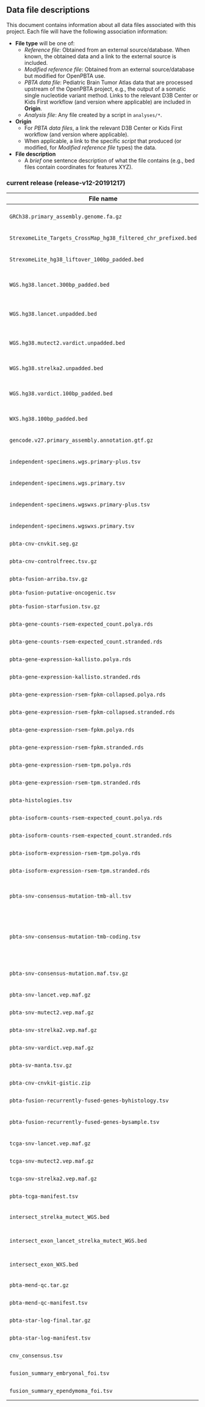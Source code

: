 ## Data file descriptions

This document contains information about all data files associated with this project. Each file will have the following association information:

+ **File type** will be one of:
	+ *Reference file*: Obtained from an external source/database. When known, the obtained data and a link to the external source is included.
	+ *Modified reference file*: Obtained from an external source/database but modified for OpenPBTA use. 
	+ *PBTA data file*: Pediatric Brain Tumor Atlas data that are processed upstream of the OpenPBTA project, e.g., the output of a somatic single nucleotide variant method. Links to the relevant D3B Center or Kids First workflow (and version where applicable) are included in **Origin**.
	+ *Analysis file*: Any file created by a script in `analyses/*`. 
+ **Origin**
	+ For _PBTA data files_, a link the relevant D3B Center or Kids First workflow (and version where applicable).
	+ When applicable, a link to the specific *script* that produced (or modified, for *Modified reference file* types) the data.
+ **File description**
	+ A *brief* one sentence description of what the file contains (e.g., bed files contain coordinates for features XYZ).



### current release (release-v12-20191217)

| **File name** |  **File Type** | **Origin** | **File Description** |
|---------------|----------------|------------------------|-----------------------|
|`GRCh38.primary_assembly.genome.fa.gz` | Reference Genome file | GENCODE v27 | hg38 primary assembly genome sequence FASTA file
|`StrexomeLite_Targets_CrossMap_hg38_filtered_chr_prefixed.bed` | Target/Baits File | [SNV and INDEL calling](https://github.com/AlexsLemonade/OpenPBTA-manuscript/blob/master/content/03.methods.md#snv-and-indel-calling) | hg38 targeted DNA panel bait capture regions provided by the kit manufacturer
|`StrexomeLite_hg38_liftover_100bp_padded.bed`| Reference Target/Baits File | [SNV and INDEL calling](https://github.com/AlexsLemonade/OpenPBTA-manuscript/blob/master/content/03.methods.md#snv-and-indel-calling) | hg38 targeted panel regions used for all variant callers, each region padded by 100 bp
|`WGS.hg38.lancet.300bp_padded.bed` | Reference Target/Baits File | [SNV and INDEL calling](https://github.com/AlexsLemonade/OpenPBTA-manuscript/blob/master/content/03.methods.md#snv-and-indel-calling) | WGS.hg38.lancet.unpadded.bed file with each region padded by 300 bp
|`WGS.hg38.lancet.unpadded.bed` | Reference Regions File | [SNV and INDEL calling](https://github.com/AlexsLemonade/OpenPBTA-manuscript/blob/master/content/03.methods.md#snv-and-indel-calling) |  hg38 WGS regions created using UTR, exome, and start/stop codon features of the GENCODE 31 reference, augmented with PASS variant calls from Strelka2 and Mutect2
|`WGS.hg38.mutect2.vardict.unpadded.bed` | Reference Regions File  | [SNV and INDEL calling](https://github.com/AlexsLemonade/OpenPBTA-manuscript/blob/master/content/03.methods.md#snv-and-indel-calling) |  hg38 BROAD Institute interval calling list (restricted to Chr1-22,X,Y,M and non-N regions) used for Mutect2 and VarDict variant callers
|`WGS.hg38.strelka2.unpadded.bed` | Reference Regions File | [SNV and INDEL calling](https://github.com/AlexsLemonade/OpenPBTA-manuscript/blob/master/content/03.methods.md#snv-and-indel-calling) | hg38 BROAD Institute interval calling list (restricted to Chr1-22,X,Y,M) used for Strelka2 variant caller
|`WGS.hg38.vardict.100bp_padded.bed` | Reference Regions File | [SNV and INDEL calling](https://github.com/AlexsLemonade/OpenPBTA-manuscript/blob/master/content/03.methods.md#snv-and-indel-calling) | `WGS.hg38.mutect2.vardict.unpadded.bed` with each region padded by 100 bp used for VarDict variant caller
|`WXS.hg38.100bp_padded.bed` | Reference Target/Baits File | [SNV and INDEL calling](https://github.com/AlexsLemonade/OpenPBTA-manuscript/blob/master/content/03.methods.md#snv-and-indel-calling) | hg38 WXS regions provided by the kit manufacturer used for all variant callers with each region padded by 100 bp
|`gencode.v27.primary_assembly.annotation.gtf.gz` | Reference file | GENCODE v27 | hg38 gene annotation on primary assembly (reference chromosomes and scaffolds)
|`independent-specimens.wgs.primary-plus.tsv` | Analysis file |[`analyses/independent-samples`](https://github.com/AlexsLemonade/OpenPBTA-analysis/tree/master/analyses/independent-samples)| Independent specimens list for WGS sample, primary + non-primary when no primary sample is available
|`independent-specimens.wgs.primary.tsv` | Analysis file | [`analyses/independent-samples`](https://github.com/AlexsLemonade/OpenPBTA-analysis/tree/master/analyses/independent-samples) | Independent specimens list for WGS samples, primary only
|`independent-specimens.wgswxs.primary-plus.tsv` | Analysis file | [`analyses/independent-samples`](https://github.com/AlexsLemonade/OpenPBTA-analysis/tree/master/analyses/independent-samples) | Independent specimens list for WGS and WXS samples, primary + non-primary when no primary sample is available
|`independent-specimens.wgswxs.primary.tsv` | Analysis file | [`analyses/independent-samples`](https://github.com/AlexsLemonade/OpenPBTA-analysis/tree/master/analyses/independent-samples) | Independent specimens list for WGS and WXS samples, primary only
|`pbta-cnv-cnvkit.seg.gz` | PBTA data file | [Copy number variant calling](https://github.com/AlexsLemonade/OpenPBTA-manuscript/blob/master/content/03.methods.md#somatic-copy-number-variant-calling); [Workflow](https://github.com/d3b-center/publication_workflows/blob/master/openPBTA/kfdrc_combined_somatic_wgs_cnv_wf.cwl) | Somatic Copy Number Variant - CNVkit [SEG file](https://cnvkit.readthedocs.io/en/stable/fileformats.html#seg)
|`pbta-cnv-controlfreec.tsv.gz` | PBTA data file | [Copy number variant calling](https://github.com/AlexsLemonade/OpenPBTA-manuscript/blob/master/content/03.methods.md#somatic-copy-number-variant-calling); [Workflow](https://github.com/d3b-center/publication_workflows/blob/master/openPBTA/kfdrc_combined_somatic_wgs_cnv_wf.cwl) | Somatic Copy Number Variant - TSV file that is a merge of [ControlFreeC `*_CNVs` files](http://boevalab.inf.ethz.ch/FREEC/tutorial.html#OUTPUT)
|`pbta-fusion-arriba.tsv.gz` | PBTA data file | [Gene fusion detection](https://github.com/AlexsLemonade/OpenPBTA-manuscript/blob/master/content/03.methods.md#gene-fusion-detection); [Workflow](https://github.com/kids-first/kf-rnaseq-workflow/blob/master/workflow/kfdrc_RNAseq_workflow.cwl) | Fusion - [Arriba TSV](https://github.com/AlexsLemonade/OpenPBTA-analysis/blob/master/doc/format/arriba-tsv-header.md), annotated with FusionAnnotator
|`pbta-fusion-putative-oncogenic.tsv` | Analysis file | [`analyses/fusion_filtering`](https://github.com/AlexsLemonade/OpenPBTA-analysis/tree/master/analyses/fusion_filtering) | Filtered and prioritized fusions 
|`pbta-fusion-starfusion.tsv.gz` | PBTA data file | [Gene fusion detection](https://github.com/AlexsLemonade/OpenPBTA-manuscript/blob/master/content/03.methods.md#gene-fusion-detection); [Workflow](https://github.com/kids-first/kf-rnaseq-workflow/blob/master/workflow/kfdrc_RNAseq_workflow.cwl) | Fusion - [STARFusion TSV](https://github.com/AlexsLemonade/OpenPBTA-analysis/blob/master/doc/format/starfusion-tsv-header.md)
|`pbta-gene-counts-rsem-expected_count.polya.rds` | PBTA data file | [Gene expression abundance estimation](https://github.com/AlexsLemonade/OpenPBTA-manuscript/blob/master/content/03.methods.md#gene-expression-abundance-estimation); [Workflow](https://github.com/kids-first/kf-rnaseq-workflow/blob/master/workflow/kfdrc_RNAseq_workflow.cwl) | Gene expression - RSEM expected counts for poly-A samples (gene-level)
|`pbta-gene-counts-rsem-expected_count.stranded.rds` | PBTA data file | [Gene expression abundance estimation](https://github.com/AlexsLemonade/OpenPBTA-manuscript/blob/master/content/03.methods.md#gene-expression-abundance-estimation); [Workflow](https://github.com/kids-first/kf-rnaseq-workflow/blob/master/workflow/kfdrc_RNAseq_workflow.cwl)  | Gene expression - RSEM  expected counts for stranded samples (gene-level)
|`pbta-gene-expression-kallisto.polya.rds` | PBTA data file | [Gene expression abundance estimation](https://github.com/AlexsLemonade/OpenPBTA-manuscript/blob/master/content/03.methods.md#gene-expression-abundance-estimation); [Workflow](https://github.com/kids-first/kf-rnaseq-workflow/blob/master/workflow/kfdrc_RNAseq_workflow.cwl) | Gene expression - kallisto TPM for poly-A samples (transcript-level)
|`pbta-gene-expression-kallisto.stranded.rds` | PBTA data file | [Gene expression abundance estimation](https://github.com/AlexsLemonade/OpenPBTA-manuscript/blob/master/content/03.methods.md#gene-expression-abundance-estimation); [Workflow](https://github.com/kids-first/kf-rnaseq-workflow/blob/master/workflow/kfdrc_RNAseq_workflow.cwl)  | Gene expression - kallisto TPM for stranded samples (transcript-level)
|`pbta-gene-expression-rsem-fpkm-collapsed.polya.rds` | Analysis file | [`analyses/collapse-rnaseq`](https://github.com/AlexsLemonade/OpenPBTA-analysis/tree/master/analyses/collapse-rnaseq) | Gene expression - RSEM FPKM for poly-A samples collapsed to gene symbol (gene-level)
|`pbta-gene-expression-rsem-fpkm-collapsed.stranded.rds` | Analysis file | [`analyses/collapse-rnaseq`](https://github.com/AlexsLemonade/OpenPBTA-analysis/tree/master/analyses/collapse-rnaseq) | Gene expression - RSEM FPKM for stranded samples collapsed to gene symbol (gene-level)
|`pbta-gene-expression-rsem-fpkm.polya.rds` | PBTA data file | [Gene expression abundance estimation](https://github.com/AlexsLemonade/OpenPBTA-manuscript/blob/master/content/03.methods.md#gene-expression-abundance-estimation); [Workflow](https://github.com/kids-first/kf-rnaseq-workflow/blob/master/workflow/kfdrc_RNAseq_workflow.cwl) | Gene expression - RSEM FPKM for poly-A samples (gene-level)
|`pbta-gene-expression-rsem-fpkm.stranded.rds` | PBTA data file | [Gene expression abundance estimation](https://github.com/AlexsLemonade/OpenPBTA-manuscript/blob/master/content/03.methods.md#gene-expression-abundance-estimation); [Workflow](https://github.com/kids-first/kf-rnaseq-workflow/blob/master/workflow/kfdrc_RNAseq_workflow.cwl)  | Gene expression - RSEM FPKM for stranded samples (gene-level)
|`pbta-gene-expression-rsem-tpm.polya.rds` | PBTA data file | [Gene expression abundance estimation](https://github.com/AlexsLemonade/OpenPBTA-manuscript/blob/master/content/03.methods.md#gene-expression-abundance-estimation); [Workflow](https://github.com/kids-first/kf-rnaseq-workflow/blob/master/workflow/kfdrc_RNAseq_workflow.cwl) | Gene expression - RSEM TPM for poly-A samples (gene-level)
|`pbta-gene-expression-rsem-tpm.stranded.rds` | PBTA data file | [Gene expression abundance estimation](https://github.com/AlexsLemonade/OpenPBTA-manuscript/blob/master/content/03.methods.md#gene-expression-abundance-estimation); [Workflow](https://github.com/kids-first/kf-rnaseq-workflow/blob/master/workflow/kfdrc_RNAseq_workflow.cwl)  | Gene expression - RSEM TPM for stranded samples (gene-level)
|`pbta-histologies.tsv` | PBTA data file | [Clinical data harmonization](https://github.com/AlexsLemonade/OpenPBTA-manuscript/blob/master/content/03.methods.md#clinical-data-harmonization) | Harmonized clinical metadata file (see data dictionary [here](https://github.com/AlexsLemonade/OpenPBTA-manuscript/blob/master/content/03.methods.md#clinical-data-harmonization))
|`pbta-isoform-counts-rsem-expected_count.polya.rds` | PBTA data file | [Gene expression abundance estimation](https://github.com/AlexsLemonade/OpenPBTA-manuscript/blob/master/content/03.methods.md#gene-expression-abundance-estimation); [Workflow](https://github.com/kids-first/kf-rnaseq-workflow/blob/master/workflow/kfdrc_RNAseq_workflow.cwl) | Gene expression - RSEM expected counts for poly-A samples (transcript-level)
|`pbta-isoform-counts-rsem-expected_count.stranded.rds` | PBTA data file | [Gene expression abundance estimation](https://github.com/AlexsLemonade/OpenPBTA-manuscript/blob/master/content/03.methods.md#gene-expression-abundance-estimation); [Workflow](https://github.com/kids-first/kf-rnaseq-workflow/blob/master/workflow/kfdrc_RNAseq_workflow.cwl) |Gene expression - RSEM expected counts for stranded samples (transcript-level)
|`pbta-isoform-expression-rsem-tpm.polya.rds` | PBTA data file | [Gene expression abundance estimation](https://github.com/AlexsLemonade/OpenPBTA-manuscript/blob/master/content/03.methods.md#gene-expression-abundance-estimation); [Workflow](https://github.com/kids-first/kf-rnaseq-workflow/blob/master/workflow/kfdrc_RNAseq_workflow.cwl) | Gene expression - RSEM TPM for poly-A samples (transcript-level)
|`pbta-isoform-expression-rsem-tpm.stranded.rds` | PBTA data file | [Gene expression abundance estimation](https://github.com/AlexsLemonade/OpenPBTA-manuscript/blob/master/content/03.methods.md#gene-expression-abundance-estimation); [Workflow](https://github.com/kids-first/kf-rnaseq-workflow/blob/master/workflow/kfdrc_RNAseq_workflow.cwl) | Gene expression - RSEM TPM for stranded samples (transcript-level)
|`pbta-snv-consensus-mutation-tmb-all.tsv` | Analysis file | [`analyses/snv-callers`](https://github.com/AlexsLemonade/OpenPBTA-analysis/blob/master/analyses/snv-callers/) | Tumor mutation burden statistics calculated from Strelka2 and Mutect2 SNV consensus, and the intersection of Strelka2 and Mutect2 BED windows sizes.
|`pbta-snv-consensus-mutation-tmb-coding.tsv` | Analysis file | [`analyses/snv-callers`](https://github.com/AlexsLemonade/OpenPBTA-analysis/blob/master/analyses/snv-callers/) | Coding only tumor mutation burden statistics calculated from the number of coding sequence Strelka2, Mutect2, and Lancet consensus SNVs and size of the intersection of all three callers' BED windows and the Gencode v27 coding sequences. 
|`pbta-snv-consensus-mutation.maf.tsv.gz` | Analysis file | [`analyses/snv-callers`](https://github.com/AlexsLemonade/OpenPBTA-analysis/blob/master/analyses/snv-callers/)  | Consensus calls for SNVs and small indels; columns in the included file are derived from the Strelka2.
|`pbta-snv-lancet.vep.maf.gz` | PBTA data file | [Somatic mutation calling](https://github.com/AlexsLemonade/OpenPBTA-manuscript/blob/master/content/03.methods.md#somatic-mutation-calling); [Workflow](https://github.com/d3b-center/publication_workflows/blob/master/openPBTA/kfdrc-lancet-wf.cwl) | Somatic SNV - Lancet [annotated MAF file](https://github.com/AlexsLemonade/OpenPBTA-analysis/blob/master/doc/format/vep-maf.md)
|`pbta-snv-mutect2.vep.maf.gz` | PBTA data file | [Somatic mutation calling](https://github.com/AlexsLemonade/OpenPBTA-manuscript/blob/master/content/03.methods.md#somatic-mutation-calling); [Workflow](https://github.com/d3b-center/publication_workflows/blob/master/openPBTA/kfdrc_strelka2_mutect2_manta_workflow.cwl) | Somatic SNV - Mutect2 [annotated MAF file](https://github.com/AlexsLemonade/OpenPBTA-analysis/blob/master/doc/format/vep-maf.md)
|`pbta-snv-strelka2.vep.maf.gz` | PBTA data file | [Somatic mutation calling](https://github.com/AlexsLemonade/OpenPBTA-manuscript/blob/master/content/03.methods.md#somatic-mutation-calling); [Workflow](https://github.com/d3b-center/publication_workflows/blob/master/openPBTA/kfdrc_strelka2_mutect2_manta_workflow.cwl) | Somatic SNV - Strelka2 [annotated MAF file](https://github.com/AlexsLemonade/OpenPBTA-analysis/blob/master/doc/format/vep-maf.md)
|`pbta-snv-vardict.vep.maf.gz` | PBTA data file | [Somatic mutation calling](https://github.com/AlexsLemonade/OpenPBTA-manuscript/blob/master/content/03.methods.md#somatic-mutation-calling); [Workflow](https://github.com/d3b-center/publication_workflows/blob/master/openPBTA/kfdrc-vardict-wf.cwl) | Somatic SNV - VarDict [annotated MAF file](https://github.com/AlexsLemonade/OpenPBTA-analysis/blob/master/doc/format/vep-maf.md)
|`pbta-sv-manta.tsv.gz`| PBTA data file | [Structural variant calling](https://github.com/AlexsLemonade/OpenPBTA-manuscript/blob/master/content/03.methods.md#somatic-structural-variant-calling); [Workflow](https://github.com/d3b-center/publication_workflows/blob/master/openPBTA/kfdrc_strelka2_mutect2_manta_workflow.cwl) | Somatic Structural Variant - Manta output, annotated with AnnotSV
|`pbta-cnv-cnvkit-gistic.zip`| PBTA data file | [Workflow](https://github.com/d3b-center/publication_workflows/blob/master/openPBTA/run-gistic.sh) | Somatic CNV - GISTIC 2.0 output using `pbta-cnv-cnvkit.seg` file input
|`pbta-fusion-recurrently-fused-genes-byhistology.tsv`| Analysis file | [`analysis/fusion-filtering`](https://github.com/AlexsLemonade/OpenPBTA-analysis/tree/master/analyses/fusion_filtering) | Recurrently-fused genes tabulated by broad histology
|`pbta-fusion-recurrently-fused-genes-bysample.tsv`| Analysis file | [`analysis/fusion-filtering`](https://github.com/AlexsLemonade/OpenPBTA-analysis/tree/master/analyses/fusion_filtering) | Binary matrix that denotes the presence or absence of a recurrently fused gene in an individual RNA-seq specimen
|`tcga-snv-lancet.vep.maf.gz` | PBTA/TCGA data file | [Somatic mutation calling](https://github.com/AlexsLemonade/OpenPBTA-manuscript/blob/master/content/03.methods.md#somatic-mutation-calling); [Workflow](https://github.com/d3b-center/publication_workflows/blob/master/openPBTA/kfdrc-lancet-wf.cwl) | Somatic SNV - Lancet [annotated MAF file](https://github.com/AlexsLemonade/OpenPBTA-analysis/blob/master/doc/format/vep-maf.md)
|`tcga-snv-mutect2.vep.maf.gz` | PBTA data file | [Somatic mutation calling](https://github.com/AlexsLemonade/OpenPBTA-manuscript/blob/master/content/03.methods.md#somatic-mutation-calling); [Workflow](https://github.com/d3b-center/publication_workflows/blob/master/openPBTA/kfdrc_strelka2_mutect2_manta_workflow.cwl) | Somatic SNV - Mutect2 [annotated MAF file](https://github.com/AlexsLemonade/OpenPBTA-analysis/blob/master/doc/format/vep-maf.md)
|`tcga-snv-strelka2.vep.maf.gz` | PBTA data file | [Somatic mutation calling](https://github.com/AlexsLemonade/OpenPBTA-manuscript/blob/master/content/03.methods.md#somatic-mutation-calling); [Workflow](https://github.com/d3b-center/publication_workflows/blob/master/openPBTA/kfdrc_strelka2_mutect2_manta_workflow.cwl) | Somatic SNV - Strelka2 [annotated MAF file](https://github.com/AlexsLemonade/OpenPBTA-analysis/blob/master/doc/format/vep-maf.md)
|`pbta-tcga-manifest.tsv`| PBTA data file | [Somatic mutation calling](https://github.com/AlexsLemonade/OpenPBTA-manuscript/blob/master/content/03.methods.md#somatic-mutation-calling) | Manifest of tumor/normal BAMs used for SNV calling, Tumor_Sample_Barcodes, and histologies
|`intersect_strelka_mutect_WGS.bed` | Analysis file | [`analyses/snv-callers`](https://github.com/AlexsLemonade/OpenPBTA-analysis/blob/master/analyses/snv-callers/) | Intersection of `gencode.v27.primary_assembly.annotation.gtf.gz` CDS with Strelka2 and Mutect2 regions called
|`intersect_exon_lancet_strelka_mutect_WGS.bed` | Analysis file | [`analyses/snv-callers`](https://github.com/AlexsLemonade/OpenPBTA-analysis/blob/master/analyses/snv-callers/) | Intersection of `gencode.v27.primary_assembly.annotation.gtf.gz` CDS with Lancet, Strelka2, Mutect2 regions
|`intersect_exon_WXS.bed` | Analysis file | [`analyses/snv-callers`](https://github.com/AlexsLemonade/OpenPBTA-analysis/blob/master/analyses/snv-callers/) | Intersection of `gencode.v27.primary_assembly.annotation.gtf.gz` CDS with WXS 100bp padded BED regions
|`pbta-mend-qc.tar.gz` | PBTA data file | [`MendQC analysis placeholder`](https://github.com/AlexsLemonade/OpenPBTA-analysis/issues/341) | MendQC output files
|`pbta-mend-qc-manifest.tsv` | PBTA data file | [`MendQC analysis placeholder`](https://github.com/AlexsLemonade/OpenPBTA-analysis/issues/341) | File to map MendQC output to biospecimen IDs
|`pbta-star-log-final.tar.gz` | PBTA data file | [Gene expression abundance estimation](https://github.com/AlexsLemonade/OpenPBTA-manuscript/blob/master/content/03.methods.md#gene-expression-abundance-estimation); [Workflow](https://github.com/kids-first/kf-rnaseq-workflow/blob/master/workflow/kfdrc_RNAseq_workflow.cwl) | STAR log final output files
|`pbta-star-log-manifest.tsv` | PBTA data file | [Gene expression abundance estimation](https://github.com/AlexsLemonade/OpenPBTA-manuscript/blob/master/content/03.methods.md#gene-expression-abundance-estimation); [Workflow](https://github.com/kids-first/kf-rnaseq-workflow/blob/master/workflow/kfdrc_RNAseq_workflow.cwl) | File to map STAR output to biospecimen IDs
|`cnv_consensus.tsv`| Analysis file | [`analyses/copy_number_consensus_call`](https://github.com/AlexsLemonade/OpenPBTA-analysis/tree/master/analyses/copy_number_consensus_call) | Consensus calls from ControlFreeC, Manta, and CNVKit
|`fusion_summary_embryonal_foi.tsv`| Analysis file | [`analysis/fusion-summary`](https://github.com/AlexsLemonade/OpenPBTA-analysis/tree/master/analyses/fusion-summary) | Summary file for presence of embryonal tumor fusions of interest
|`fusion_summary_ependymoma_foi.tsv`| Analysis file | [`analysis/fusion-summary`](https://github.com/AlexsLemonade/OpenPBTA-analysis/tree/master/analyses/fusion-summary) | Summary file for presence of ependymal tumor fusions of interest